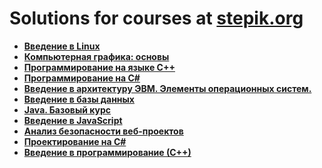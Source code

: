 # Solutions for courses at [stepik.org](https://stepik.org)

* **[Введение в Linux](https://stepik.org/course/73)**
* **[Компьютерная графика: основы](https://stepik.org/course/419)**
* **[Программирование на языке C++](https://stepik.org/course/7)**
* **[Программирование на C#](https://stepik.org/course/4143)**
* **[Введение в архитектуру ЭВМ. Элементы операционных систем.](https://stepik.org/course/253)**
* **[Введение в базы данных](https://stepik.org/course/551)**
* **[Java. Базовый курс](https://stepik.org/course/187)**
* **[Введение в JavaScript](https://stepik.org/course/2223)**
* **[Анализ безопасности веб-проектов](https://stepik.org/course/127)**
* **[Проектирование на C#](https://stepik.org/course/3944)**
* **[Введение в программирование (С++)](https://stepik.org/course/363)**
